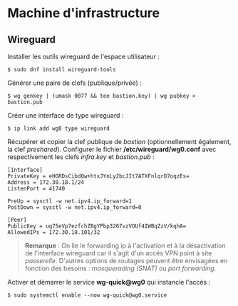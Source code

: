 # Machine d'infrastructure

## Wireguard

Installer les outils wireguard de l'espace utilisateur :
```bash,ignore
$ sudo dnf install wireguard-tools
```

Générer une paire de clefs (publique/privée) :
```bash,ignore
$ wg genkey | (umask 0077 && tee bastion.key) | wg pubkey > bastion.pub
```

Créer une interface de type wireguard :
```bash,ignore
$ ip link add wg0 type wireguard
```

Récupérer et copier la clef publique de *bastion* (optionnellement également, la clef *preshared*).
Configurer le fichier **/etc/wireguard/wg0.conf** avec respectivement les clefs *infra.key* et
*bastion.pub* :
```ini,ignore
[Interface]
PrivateKey = eHGRDsCibdQw+htxJYnLy2bcJIt7ATXFnlqrD7oqzEs=
Address = 172.30.18.1/24
ListenPort = 41740

PreUp = sysctl -w net.ipv4.ip_forward=1
PostDown = sysctl -w net.ipv4.ip_forward=0

[Peer]
PublicKey = uq75eVp7ezfchZBgYPbp3267vzVOUf4IWBqZzV/kqhA=
AllowedIPs = 172.30.18.101/32
```

> **Remarque** : On lie le forwarding ip à l'activation et à la désactivation de l'interface wireguard
  car il s'agit d'un accés VPN point à site *passerelle*. D'autres options de routages peuvent être
  envisagées en fonction des besoins : *masquerading (SNAT)* ou *port forwarding*.

Activer et démarrer le service **wg-quick@wg0** qui instancie l'accés :
```bash,ignore
$ sudo systemctl enable --now wg-quick@wg0.service
```
